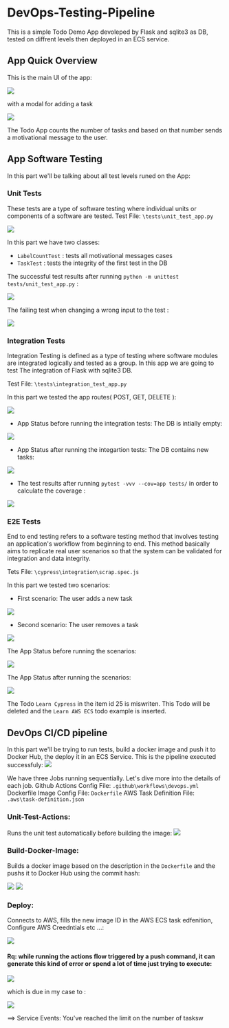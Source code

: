 # DevOps-Testing-Pipeline

This is a simple Todo Demo App devoleped by Flask and sqlite3 as DB, tested on diffrent levels then deployed in an ECS service.

## App Quick Overview

This is the main UI of the app: 


<img src= "https://github.com/oumaima-kboubi/DevOps-Testing-Pipeline/blob/main/readme%20images/app1.png" />

with a modal for adding a task

<img src= "https://github.com/oumaima-kboubi/DevOps-Testing-Pipeline/blob/main/readme%20images/app2.png" />

The Todo App counts the number of tasks and based on that number sends a motivational message to the user.


## App Software Testing 

In this part we'll be talking about all test levels runed on the App:

### Unit Tests

These tests are a type of software testing where individual units or components of a software are tested.
Test File: ```\tests\unit_test_app.py```

<img src= "https://github.com/oumaima-kboubi/DevOps-Testing-Pipeline/blob/main/readme%20images/unit3.png" />

In this part we have two classes:
- ```LabelCountTest``` : tests all motivational messages cases
- ```TaskTest``` : tests the integrity of the first test in the DB

The successful test results after running ```python -m unittest tests/unit_test_app.py``` :

<img src= "https://github.com/oumaima-kboubi/DevOps-Testing-Pipeline/blob/main/readme%20images/unit1.png" />

The failing test when changing a wrong input to the test :


<img src= "https://github.com/oumaima-kboubi/DevOps-Testing-Pipeline/blob/main/readme%20images/unit2.png" />

### Integration Tests

Integration Testing is defined as a type of testing where software modules are integrated logically and tested as a group. In this app we are going to test The integration of Flask with sqlite3 DB.

Test File: ```\tests\integration_test_app.py```

In this part we tested the app routes( POST, GET, DELETE ):

<img src= "https://github.com/oumaima-kboubi/DevOps-Testing-Pipeline/blob/main/readme%20images/integration4.png" />

- App Status before running the integration tests: The DB is intially empty:

<img src= "https://github.com/oumaima-kboubi/DevOps-Testing-Pipeline/blob/main/readme%20images/integration1.png" />

- App Status after running  the integartion tests: The DB contains new tasks:

<img src= "https://github.com/oumaima-kboubi/DevOps-Testing-Pipeline/blob/main/readme%20images/integration3.png" />

- The test results after running ```pytest -vvv --cov=app tests/``` in order to calculate the coverage :

<img src= "https://github.com/oumaima-kboubi/DevOps-Testing-Pipeline/blob/main/readme%20images/integration2.png" />

### E2E Tests

End to end testing refers to a software testing method that involves testing an application's workflow from beginning to end. This method basically aims to replicate real user scenarios so that the system can be validated for integration and data integrity.

Tets File: ```\cypress\integration\scrap.spec.js```

In this part we tested two scenarios:

- First scenario: The user adds a new task

<img src= "https://github.com/oumaima-kboubi/DevOps-Testing-Pipeline/blob/main/readme%20images/task1.png" />

- Second scenario: The user removes a task

<img src= "https://github.com/oumaima-kboubi/DevOps-Testing-Pipeline/blob/main/readme%20images/task2.png" />

The App Status before running the scenarios:

<img src= "https://github.com/oumaima-kboubi/DevOps-Testing-Pipeline/blob/main/readme%20images/e2e1.png" />

The App Status after running the scenarios:

<img src= "https://github.com/oumaima-kboubi/DevOps-Testing-Pipeline/blob/main/readme%20images/e2e2.png" />

The Todo ```Learn Cypress``` in the item id 25 is miswriten. This Todo will be deleted and the ```Learn AWS ECS``` todo example is inserted.


## DevOps CI/CD pipeline

In this part we'll be trying to run tests, build a docker image and push it to Docker Hub, the deploy it in an  ECS Service.
This is the pipeline executed successfuly:
<img src= "https://github.com/oumaima-kboubi/DevOps-Testing-Pipeline/blob/main/readme%20images/success pipeline.png" />

We have three Jobs running sequentially. Let's dive more into the details of each job.
Github Actions Config File: ```.github\workflows\devops.yml```
Dockerfile Image Config File: ```Dockerfile``` 
AWS Task Definition File: ```.aws\task-definition.json```

### Unit-Test-Actions:
Runs the unit test automatically before building the image:
<img src= "https://github.com/oumaima-kboubi/DevOps-Testing-Pipeline/blob/main/readme%20images/unitjob.png" />

### Build-Docker-Image:
Builds a docker image based on the description in the ```Dockerfile``` and the pushs it to Docker Hub using the commit hash:

<img src= "https://github.com/oumaima-kboubi/DevOps-Testing-Pipeline/blob/main/readme%20images/dockerhub.png" />

<img src= "https://github.com/oumaima-kboubi/DevOps-Testing-Pipeline/blob/main/readme%20images/buildjob.png" />

### Deploy:
Connects to AWS, fills the new image ID in the AWS ECS task edfenition, Configure AWS Creedntials etc ...:

<img src= "https://github.com/oumaima-kboubi/DevOps-Testing-Pipeline/blob/main/readme%20images/deployjob.png" />



#### Rq: while running the actions flow triggered by a push command, it can generate this kind of error or spend a lot of time just trying to execute:

<img src= "https://github.com/oumaima-kboubi/DevOps-Testing-Pipeline/blob/main/readme%20images/problem1.png" />

which is due in my case to :

<img src= "https://github.com/oumaima-kboubi/DevOps-Testing-Pipeline/blob/main/readme%20images/problem2.png" />

==> Service Events: You've reached the limit on the number of tasksw 
